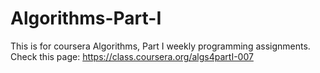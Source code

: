 # Algorithms-Part-I
This is for coursera Algorithms, Part I weekly programming assignments.
Check this page:
https://class.coursera.org/algs4partI-007

